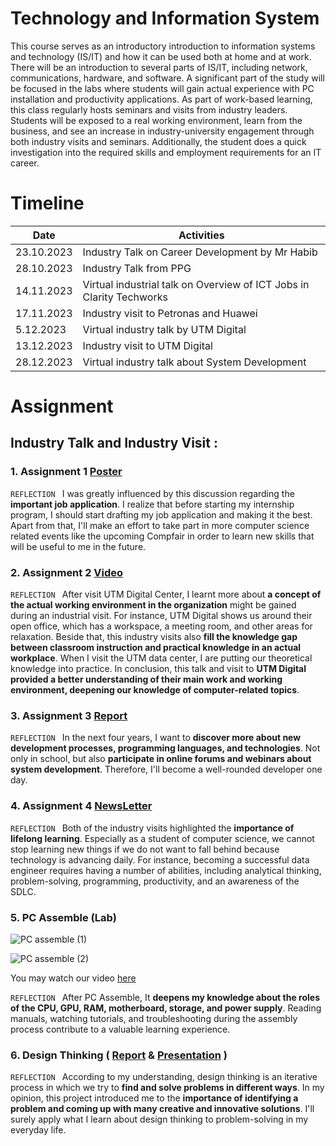 # Technology and Information System 
This course serves as an introductory introduction to information systems and technology (IS/IT) and how it can be used both at home and at work. There will be an introduction to several parts of IS/IT, including network, communications, hardware, and software. A significant part of the study will be focused in the labs where students will gain actual experience with PC installation and productivity applications. As part of work-based learning, this class regularly hosts seminars and visits from industry leaders. Students will be exposed to a real working environment, learn from the business, and see an increase in industry-university engagement through both industry visits and seminars. Additionally, the student does a quick investigation into the required skills and employment requirements for an IT career.

# Timeline

| Date | Activities   |
|--|--|
|23.10.2023 | Industry Talk on Career Development by Mr Habib|
|28.10.2023 | Industry Talk from PPG
|14.11.2023 | Virtual industrial talk on Overview of ICT Jobs in Clarity Techworks |
|17.11.2023 | Industry visit to Petronas and Huawei|
|5.12.2023 | Virtual industry talk by UTM Digital |
|13.12.2023 | Industry visit to UTM Digital|
|28.12.2023 | Virtual industry talk about System Development |

# Assignment 
## Industry Talk and Industry Visit : 
### 1. Assignment 1 [Poster](https://github.com/TehRuQian/SECPH-Year1-Sem1/blob/main/Technology%20and%20Information%20System/TEH%20RU%20QIAN%20Career%20Development.pdf) 
`REFLECTION `
I was greatly influenced by this discussion regarding the **important
job application**. I realize that before starting my internship program, I
should start drafting my job application and making it the best. Apart from that, I'll make an effort to take part in more computer science related
events like the upcoming Compfair in order to learn new skills
that will be useful to me in the future.


### 2. Assignment 2 [Video](https://github.com/TehRuQian/SECPH-Year1-Sem1/blob/main/Technology%20and%20Information%20System/Industrial%20Talk%20and%20Visit%20(UTM%20Digital)%20(1).mp4)
`REFLECTION `
After visit UTM Digital Center, I learnt more about **a concept of the actual working environment in the organization** might be gained during an industrial visit. For instance, UTM Digital shows us around their open office, which has a workspace, a meeting room, and other areas for relaxation. Beside that, this industry visits also **fill the knowledge gap between classroom instruction and practical knowledge in an actual workplace**. When I visit the UTM data center, I are putting our theoretical knowledge into practice. In conclusion, this talk and visit to **UTM Digital provided a better understanding of their main work and working environment, deepening our knowledge of computer-related topics**.


### 3. Assignment 3 [Report](https://github.com/TehRuQian/SECPH-Year1-Sem1/blob/main/Technology%20and%20Information%20System/Industry%20Talk%202(Group%206).pdf)
`REFLECTION `
In the next four years, I want to **discover more about new development processes, programming languages, and technologies**. Not only in school, but also **participate in online forums and webinars about system development**. Therefore, I'll become a well-rounded developer one day.


### 4. Assignment 4 [NewsLetter](https://github.com/TehRuQian/SECPH-Year1-Sem1/blob/main/Technology%20and%20Information%20System/TIS%20Industrial%20Visit%20Newsletter%20(1).pdf)
`REFLECTION `
Both of the industry visits highlighted the **importance of lifelong learning**. Especially as a student of computer science, we cannot stop learning new things if we do not want to fall behind because technology is advancing daily. For instance, becoming a successful data engineer requires having a number of abilities, including analytical thinking, problem-solving, programming, productivity, and an awareness of the SDLC.

### 5. PC Assemble (Lab)
![PC assemble (1)](https://github.com/TehRuQian/SECPH-Year1-Sem1/assets/147678331/a338396e-5a2b-4e5b-bd52-6c5d1b8a575a)

![PC assemble (2)](https://github.com/TehRuQian/SECPH-Year1-Sem1/assets/147678331/6d590da8-5094-4e79-b643-75e55b64b0fd)

You may watch our video [here](https://github.com/TehRuQian/SECPH-Year1-Sem1/blob/main/Technology%20and%20Information%20System/PC%20assemble%20(lab).mp4)

`REFLECTION `
After PC Assemble, It **deepens my knowledge about the roles of the CPU, GPU, RAM, motherboard, storage, and power supply**. Reading manuals, watching tutorials, and troubleshooting during the assembly process contribute to a valuable learning experience. 

### 6. Design Thinking ( [Report](https://github.com/TehRuQian/SECPH-Year1-Sem1/blob/main/Technology%20and%20Information%20System/Group%206%20TIS%20Design%20Thinking%20Assignment%20(1).pdf) & [Presentation](https://github.com/TehRuQian/SECPH-Year1-Sem1/blob/main/Technology%20and%20Information%20System/Design%20Thinking%20Presentation_20240103_135607_0000.pdf) )

`REFLECTION `
According to my understanding, design thinking is an iterative process in which we try to **find and solve problems in different ways**. In my opinion, this project introduced me to the **importance of identifying a problem and coming up with many creative and innovative solutions**. I'll surely apply what I learn about design thinking to problem-solving in my everyday life. 



